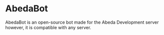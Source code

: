 # AbedaBot
AbedaBot is an open-source bot made for the Abeda Development server however, it is compatible with any server.
